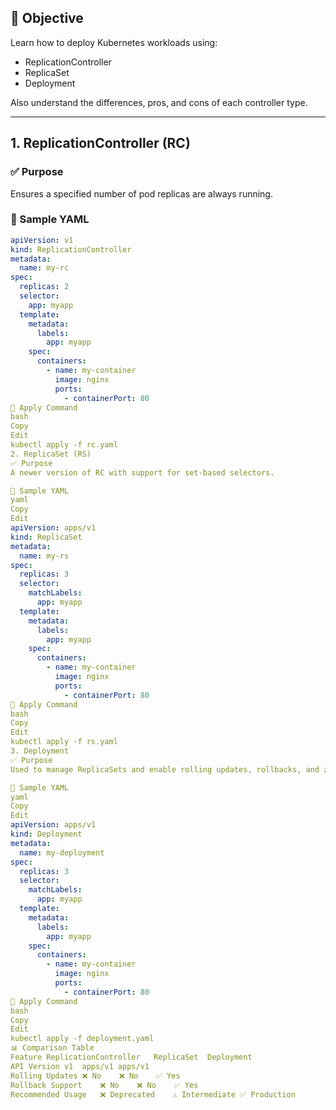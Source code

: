 
## 🎯 Objective

Learn how to deploy Kubernetes workloads using:

- ReplicationController
- ReplicaSet
- Deployment

Also understand the differences, pros, and cons of each controller type.

---

## 1. ReplicationController (RC)

### ✅ Purpose

Ensures a specified number of pod replicas are always running.

### 📄 Sample YAML

```yaml
apiVersion: v1
kind: ReplicationController
metadata:
  name: my-rc
spec:
  replicas: 2
  selector:
    app: myapp
  template:
    metadata:
      labels:
        app: myapp
    spec:
      containers:
        - name: my-container
          image: nginx
          ports:
            - containerPort: 80
🔧 Apply Command
bash
Copy
Edit
kubectl apply -f rc.yaml
2. ReplicaSet (RS)
✅ Purpose
A newer version of RC with support for set-based selectors.

📄 Sample YAML
yaml
Copy
Edit
apiVersion: apps/v1
kind: ReplicaSet
metadata:
  name: my-rs
spec:
  replicas: 3
  selector:
    matchLabels:
      app: myapp
  template:
    metadata:
      labels:
        app: myapp
    spec:
      containers:
        - name: my-container
          image: nginx
          ports:
            - containerPort: 80
🔧 Apply Command
bash
Copy
Edit
kubectl apply -f rs.yaml
3. Deployment
✅ Purpose
Used to manage ReplicaSets and enable rolling updates, rollbacks, and zero-downtime deployments.

📄 Sample YAML
yaml
Copy
Edit
apiVersion: apps/v1
kind: Deployment
metadata:
  name: my-deployment
spec:
  replicas: 3
  selector:
    matchLabels:
      app: myapp
  template:
    metadata:
      labels:
        app: myapp
    spec:
      containers:
        - name: my-container
          image: nginx
          ports:
            - containerPort: 80
🔧 Apply Command
bash
Copy
Edit
kubectl apply -f deployment.yaml
📊 Comparison Table
Feature	ReplicationController	ReplicaSet	Deployment
API Version	v1	apps/v1	apps/v1
Rolling Updates	❌ No	❌ No	✅ Yes
Rollback Support	❌ No	❌ No	✅ Yes
Recommended Usage	❌ Deprecated	⚠️ Intermediate	✅ Production

